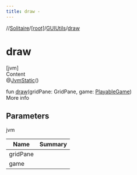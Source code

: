 ```yaml
---
title: draw -
---
```

//[Solitaire](../../index.md)/[[root]](../index.md)/[GUIUtils](index.md)/[draw](draw.md)



# draw  
[jvm]  
Content  
@[JvmStatic](https://kotlinlang.org/api/latest/jvm/stdlib/kotlin.jvm/-jvm-static/index.html)()  
  
fun [draw](draw.md)(gridPane: GridPane, game: [PlayableGame](../-playable-game/index.md))  
More info  


## Parameters  
  
jvm  
  
|  Name|  Summary| 
|---|---|
| <a name="/GUIUtils/draw/#javafx.scene.layout.GridPane#PlayableGame/PointingToDeclaration/"></a>gridPane| <a name="/GUIUtils/draw/#javafx.scene.layout.GridPane#PlayableGame/PointingToDeclaration/"></a>
| <a name="/GUIUtils/draw/#javafx.scene.layout.GridPane#PlayableGame/PointingToDeclaration/"></a>game| <a name="/GUIUtils/draw/#javafx.scene.layout.GridPane#PlayableGame/PointingToDeclaration/"></a>
  
  



